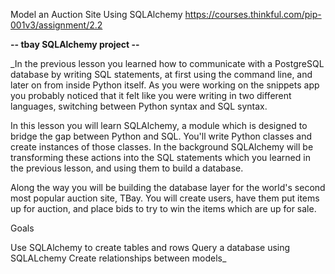 Model an Auction Site Using SQLAlchemy
https://courses.thinkful.com/pip-001v3/assignment/2.2

**-- tbay SQLAlchemy project --**


_In the previous lesson you learned how to communicate with a PostgreSQL database by writing SQL statements, at first using the command line, and later on from inside Python itself. As you were working on the snippets app you probably noticed that it felt like you were writing in two different languages, switching between Python syntax and SQL syntax.

In this lesson you will learn SQLAlchemy, a module which is designed to bridge the gap between Python and SQL. You'll write Python classes and create instances of those classes. In the background SQLAlchemy will be transforming these actions into the SQL statements which you learned in the previous lesson, and using them to build a database.

Along the way you will be building the database layer for the world's second most popular auction site, TBay. You will create users, have them put items up for auction, and place bids to try to win the items which are up for sale.

Goals

Use SQLAlchemy to create tables and rows
Query a database using SQLALchemy
Create relationships between models_